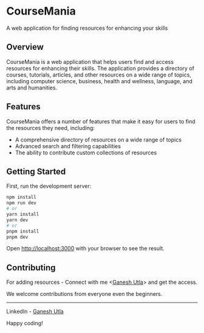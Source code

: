 # CourseMania

A web application for finding resources for enhancing your skills

## Overview

CourseMania is a web application that helps users find and access resources for enhancing their skills. The application provides a directory of courses, tutorials, articles, and other resources on a wide range of topics, including computer science, business, health and wellness, language, and arts and humanities.

## Features

CourseMania offers a number of features that make it easy for users to find the resources they need, including:

* A comprehensive directory of resources on a wide range of topics
* Advanced search and filtering capabilities
* The ability to contribute custom collections of resources


## Getting Started

First, run the development server:

```bash
npm install
npm run dev
# or
yarn install
yarn dev
# or
pnpm install
pnpm dev
```

Open [http://localhost:3000](http://localhost:3000) with your browser to see the result.

## Contributing

For adding resources - Connect with me <[Ganesh Utla](https://www.linkedin.com/in/ganesh-utla-888abc/)> and get the access.

We welcome contributions from everyone even the beginners.

---

LinkedIn - [Ganesh Utla](https://www.linkedin.com/in/ganesh-utla-888abc/)

Happy coding!
